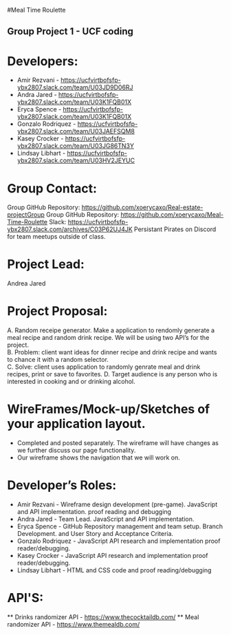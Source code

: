 #Meal Time Roulette
## Group Project 1 - UCF coding

# Developers:
* Amir Rezvani - https://ucfvirtbofsfp-ybx2807.slack.com/team/U03JD9D06RJ
* Andra Jared - https://ucfvirtbofsfp-ybx2807.slack.com/team/U03K1FQB01X
* Eryca Spence - https://ucfvirtbofsfp-ybx2807.slack.com/team/U03K1FQB01X
* Gonzalo Rodriquez - https://ucfvirtbofsfp-ybx2807.slack.com/team/U03JAEFSQM8
* Kasey Crocker - https://ucfvirtbofsfp-ybx2807.slack.com/team/U03JG86TN3Y
* Lindsay Libhart - https://ucfvirtbofsfp-ybx2807.slack.com/team/U03HV2JEYUC
# Group Contact:
Group GitHub Repository:  https://github.com/xoerycaxo/Real-estate-projectGroup
Group GitHub Repository:  https://github.com/xoerycaxo/Meal-Time-Roulette
Slack: https://ucfvirtbofsfp-ybx2807.slack.com/archives/C03P62UJ4JK
Persistant Pirates on Discord for team meetups outside of class. 
# Project Lead:
Andrea Jared
# Project Proposal:
A. Random receipe generator.  Make a application to rendomly generate a meal recipe and random drink recipe.  We will be using two API’s for the project.  
B. Problem:  client want ideas for dinner recipe and drink recipe and wants to chance it with a random selector.  
C. Solve:  client uses application to randomly genrate meal and drink recipes, print or save to favorites.
D. Target audience is any person who is interested in cooking and or drinking alcohol. 
# WireFrames/Mock-up/Sketches of your application layout.
* Completed and posted separately.  The wireframe will have changes as we further discuss our page functionality. 
* Our wireframe shows the navigation that we will work on.  
# Developer’s Roles:
* Amir Rezvani -      Wireframe design development (pre-game). 
                      JavaScript and API implementation. proof reading and debugging
* Andra Jared -       Team Lead.
                      JavaScript and API implementation. 
* Eryca Spence -      GitHub Repository management and team setup.  Branch    Development. and User Story and Acceptance Criteria.
* Gonzalo Rodriquez - JavaScript API research and implementation proof reader/debugging.
* Kasey Crocker -     JavaScript API research and implementation proof reader/debugging.
* Lindsay Libhart -   HTML and CSS code and proof reading/debugging
# API'S:
** Drinks randomizer API - https://www.thecocktaildb.com/ 
** Meal randomizer API - https://www.themealdb.com/
